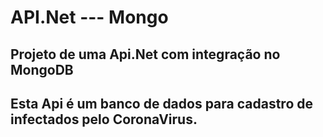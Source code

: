 # API.Net --- Mongo
## Projeto de uma Api.Net  com integração  no MongoDB
## Esta Api é um banco de dados  para cadastro de  infectados pelo CoronaVirus.
